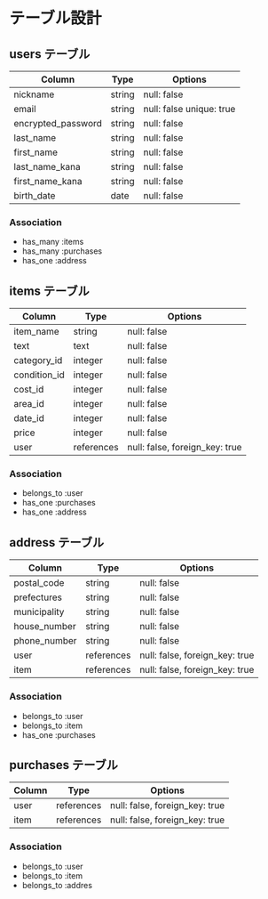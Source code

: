 # テーブル設計

## users テーブル

| Column          | Type   | Options     |
| --------------- | ------ | ----------- |
| nickname        | string | null: false |
| email           | string | null: false  unique: true |
| encrypted_password | string | null: false |
| last_name       | string | null: false |
| first_name      | string | null: false |
| last_name_kana  | string | null: false |
| first_name_kana | string | null: false |
| birth_date      | date   | null: false |

### Association

- has_many :items
- has_many :purchases
- has_one :address

## items テーブル

| Column         | Type        | Options                        |
| -------------- | ----------- | ------------------------------ |
| item_name      | string      | null: false                    |
| text           | text        | null: false                    |
| category_id      | integer      | null: false                    |
| condition_id | integer      | null: false                    |
| cost_id  | integer      | null: false                    |
| area_id  | integer      | null: false                    |
| date_id  | integer      | null: false                    |
| price          | integer      | null: false                    |
| user           | references  | null: false, foreign_key: true |

### Association

- belongs_to :user
- has_one :purchases
- has_one :address

## address テーブル

| Column       | Type       | Options                        |
| ------------ | ---------- | ------------------------------ |
| postal_code  | string     | null: false                    |
| prefectures  | string     | null: false                    |
| municipality | string     | null: false                    |
| house_number | string     | null: false                    |
| phone_number | string    | null: false                    |
| user         | references | null: false, foreign_key: true |
| item         | references | null: false, foreign_key: true |

### Association

- belongs_to :user
- belongs_to :item
- has_one :purchases

## purchases テーブル

| Column       | Type       | Options                        |
| ------------ | ---------- | ------------------------------ |
| user         | references | null: false, foreign_key: true |
| item         | references | null: false, foreign_key: true |

### Association

- belongs_to :user
- belongs_to :item
- belongs_to :addres